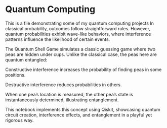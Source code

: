 # Quantum Computing 
This is a file demonstrating some of my quantum computing projects
In classical probability, outcomes follow straightforward rules. However, quantum probabilities exhibit wave-like behaviors, where interference patterns influence the likelihood of certain events.

The Quantum Shell Game simulates a classic guessing game where two peas are hidden under cups. Unlike the classical case, the peas here are quantum entangled:

Constructive interference increases the probability of finding peas in some positions.

Destructive interference reduces probabilities in others.

When one pea’s location is measured, the other pea’s state is instantaneously determined, illustrating entanglement.

This notebook implements this concept using Qiskit, showcasing quantum circuit creation, interference effects, and entanglement in a playful yet rigorous way.
